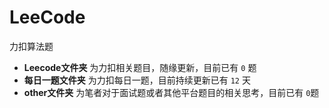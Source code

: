 # LeeCode
力扣算法题

- **Leecode文件夹** 为力扣相关题目，随缘更新，目前已有 `0` 题
- **每日一题文件夹** 为力扣每日一题，目前持续更新已有 `12` 天
- **other文件夹** 为笔者对于面试题或者其他平台题目的相关思考，目前已有 `0`题
